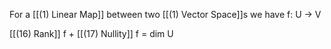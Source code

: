 For a [[(1) Linear Map]] between two [[(1) Vector Space]]s we have
f:  U -> V


[[(16) Rank]] f + [[(17) Nullity]] f = dim U